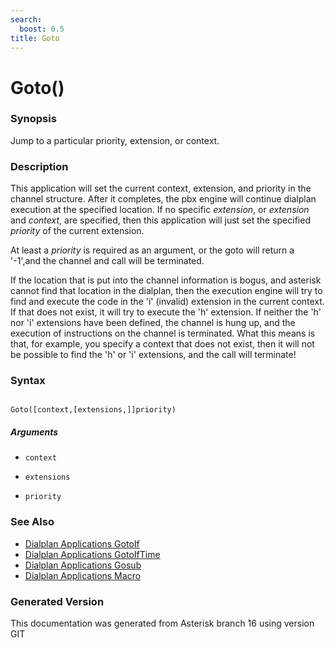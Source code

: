 ```yaml
---
search:
  boost: 0.5
title: Goto
---
```


# Goto()

### Synopsis

Jump to a particular priority, extension, or context.

### Description

This application will set the current context, extension, and priority in the channel structure. After it completes, the pbx engine will continue dialplan execution at the specified location. If no specific _extension_, or _extension_ and _context_, are specified, then this application will just set the specified _priority_ of the current extension.<br>

At least a _priority_ is required as an argument, or the goto will return a '-1',and the channel and call will be terminated.<br>

If the location that is put into the channel information is bogus, and asterisk cannot find that location in the dialplan, then the execution engine will try to find and execute the code in the 'i' (invalid) extension in the current context. If that does not exist, it will try to execute the 'h' extension. If neither the 'h' nor 'i' extensions have been defined, the channel is hung up, and the execution of instructions on the channel is terminated. What this means is that, for example, you specify a context that does not exist, then it will not be possible to find the 'h' or 'i' extensions, and the call will terminate!<br>


### Syntax


```

Goto([context,[extensions,]]priority)
```
##### Arguments


* `context`

* `extensions`

* `priority`

### See Also

* [Dialplan Applications GotoIf](/Asterisk_16_Documentation/API_Documentation/Dialplan_Applications/GotoIf)
* [Dialplan Applications GotoIfTime](/Asterisk_16_Documentation/API_Documentation/Dialplan_Applications/GotoIfTime)
* [Dialplan Applications Gosub](/Asterisk_16_Documentation/API_Documentation/Dialplan_Applications/Gosub)
* [Dialplan Applications Macro](/Asterisk_16_Documentation/API_Documentation/Dialplan_Applications/Macro)


### Generated Version

This documentation was generated from Asterisk branch 16 using version GIT 
